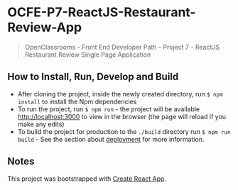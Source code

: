 # OCFE-P7-ReactJS-Restaurant-Review-App
> OpenClassrooms - Front End Developer Path - Project 7 - ReactJS Restaurant Review Single Page Application

## How to Install, Run, Develop and Build

* After cloning the project, inside the newly created directory, run `$ npm install` to install the Npm dependencies
* To run the project, run `$ npm run` - the project will be available [http://localhost:3000](http://localhost:3000) to view in the browser (the page will reload if you make any edits)
* To build the project for production to the `./build` directory run `$ npm run build` - See the section about [deployment](https://facebook.github.io/create-react-app/docs/deployment) for more information.

## Notes
This project was bootstrapped with [Create React App](https://github.com/facebook/create-react-app).